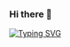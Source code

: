 ### Hi there 👋

<!--
**Hyunicode/Hyunicode** is a ✨ _special_ ✨ repository because its `README.md` (this file) appears on your GitHub profile.

Here are some ideas to get you started:

- 🔭 I’m currently working on ...
- 🌱 I’m currently learning ...
- 👯 I’m looking to collaborate on ...
- 🤔 I’m looking for help with ...
- 💬 Ask me about ...
- 📫 How to reach me: ...
- 😄 Pronouns: ...
- ⚡ Fun fact: ...
-->

[![Typing SVG](https://readme-typing-svg.demolab.com/?lines=😛😆😉😊😋😎)](https://git.io/typing-svg)

<!-- <div align="flex"> 
<img width="373px" margin="0px" src="https://github-readme-stats.vercel.app/api?username=hyunicode&hide_title=true&theme=merko&hide_border=true" />
<img width="374px" margin="0px" src="https://streak-stats.demolab.com?user=Hyunicode&theme=merko&hide_border=true&mode=daily" />
</div>

<img src="https://github-readme-activity-graph.cyclic.app/graph?username=Hyunicode&theme=merko&hide_border=true&hide_title=true" alt="Hlintony's github activity graph" width="750px" /> -->
